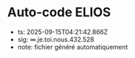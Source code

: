 # Auto-code ELIOS
- ts: 2025-09-15T04:21:42.866Z
- sig: ∞.je.toi.nous.432.528
- note: fichier généré automatiquement
